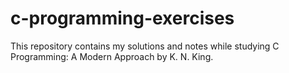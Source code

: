 # c-programming-exercises
This repository contains my solutions and notes while studying  C Programming: A Modern Approach by K. N. King.
